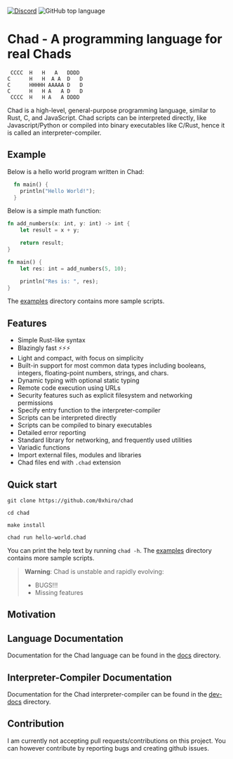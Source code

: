 [![Discord](https://img.shields.io/discord/1018936651612967043)](https://discord.gg/yMEKS2hk)
![GitHub top language](https://img.shields.io/github/languages/top/0xhiro/chad)

# Chad - A programming language for real Chads

```
 CCCC  H   H   A   DDDD
C      H   H  A A  D   D
C      HHHHH AAAAA D   D
C      H   H A   A D   D
 CCCC  H   H A   A DDDD
```

Chad is a high-level, general-purpose programming language, similar to Rust, C, and JavaScript.
Chad scripts can be interpreted directly, like Javascript/Python or compiled into binary executables like C/Rust, hence it is called an interpreter-compiler.
## Example

Below is a hello world program written in Chad:

```rust
  fn main() {
    println("Hello World!");
  }
```

Below is a simple math function:

```rust
fn add_numbers(x: int, y: int) -> int {
    let result = x + y;

    return result;
}

fn main() {
    let res: int = add_numbers(5, 10);

    println("Res is: ", res);
}
```

The [examples](https://github.com/0xhiro/chad/tree/master/examples) directory contains more sample scripts.

## Features

* Simple Rust-like syntax
* Blazingly fast ⚡⚡⚡
* Light and compact, with focus on simplicity
* Built-in support for most common data types including booleans, integers, floating-point numbers, strings, and chars.
* Dynamic typing with optional static typing
* Remote code execution using URLs
* Security features such as explicit filesystem and networking permissions 
* Specify entry function to the interpreter-compiler
* Scripts can be interpreted directly
* Scripts can be compiled to binary executables
* Detailed error reporting
* Standard library for networking, and frequently used utilities
* Variadic functions
* Import external files, modules and libraries
* Chad files end with `.chad` extension

## Quick start

```
git clone https://github.com/0xhiro/chad
```

```
cd chad
```

```
make install
```

```
chad run hello-world.chad
```


You can print the help text by running `chad -h`.
The [examples](https://github.com/0xhiro/chad/tree/master/examples) directory contains more sample scripts.


> **Warning**: Chad is unstable and rapidly evolving:
> * BUGS!!!
> * Missing features

## Motivation

## Language Documentation

Documentation for the Chad language can be found in the [docs](https://github.com/0xhiro/chad/tree/master/docs) directory.

## Interpreter-Compiler Documentation

Documentation for the Chad interpreter-compiler can be found in the [dev-docs](https://github.com/0xhiro/chad/tree/master/dev-docs) directory.

## Contribution

I am currently not accepting pull requests/contributions on this project. You can however contribute by reporting bugs and creating github issues.